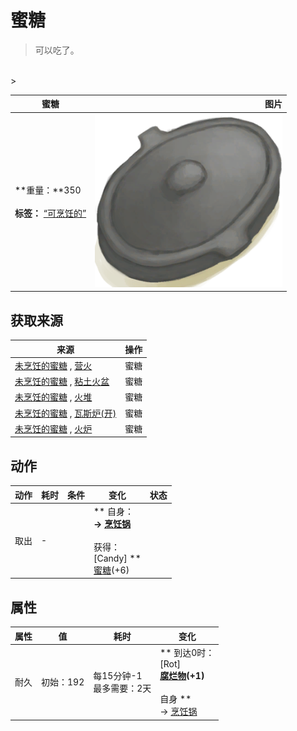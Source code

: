 # 蜜糖  
> 可以吃了。  
<br>  
>   
  
  蜜糖  |   图片   
 ----  |  ----:   
 **重量：**350<br><br>**标签：**	[“可烹饪的”](tag_Cookable.md)  |  <img decoding="async" src="Sprite/CookingPotClosed.png" href="a.md" style="max-width:300px;max-height:300px;">   
  
## 获取来源  
来源  |  操作  
----  |  ----  
[未烹饪的蜜糖](HoneyCandyUncooked.md) , [营火](Campfire.md)  |  蜜糖  
[未烹饪的蜜糖](HoneyCandyUncooked.md) , [粘土火盆](ClayFirePit.md)  |  蜜糖  
[未烹饪的蜜糖](HoneyCandyUncooked.md) , [火堆](Fire.md)  |  蜜糖  
[未烹饪的蜜糖](HoneyCandyUncooked.md) , [瓦斯炉(开)](GasCookerOn.md)  |  蜜糖  
[未烹饪的蜜糖](HoneyCandyUncooked.md) , [火炉](Stove.md)  |  蜜糖  
## 动作  
动作  |  耗时  |  条件  |  变化  |  状态  
----  |  ----  |  ----  |  ----  |  ----  
取出<br>  |  -  |    |  ** 自身：**<br>→ [烹饪锅](CookingPot.md)<br><br>** 获得： **<br>** [Candy]  **<br>  [蜜糖](HoneyCandy.md)(+6)<br>  |    
## 属性   
属性  |  值  |  耗时  |  变化  
----  |  ----  |  ----  |  ----  
耐久  |  初始：192  |  每15分钟-1<br>最多需要：2天  |  ** 到达0时： **<br>** [Rot]  **<br>  [腐烂物](RottenRemains.md)(+1)<br><br>** 自身 **<br>→ [烹饪锅](CookingPot.md)  


<script>document.title="蜜糖 - 卡牌生存百科 Card Survival Wiki";</script>